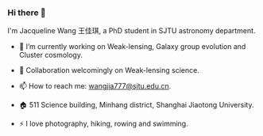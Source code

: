 ### Hi there 👋
I'm Jacqueline Wang 王佳琪, a PhD student in SJTU astronomy department. 

- 🔭 I’m currently working on Weak-lensing, Galaxy group evolution and Cluster cosmology.

- 👯 Collaboration welcomingly on Weak-lensing science.

- 📫 How to reach me: wangjia777@sjtu.edu.cn.
- 🏠 511 Science building, Minhang district, Shanghai Jiaotong University.

- ⚡ I love photography, hiking, rowing and swimming.

  
<!--
**Wangjia7/Wangjia7** is a ✨ _special_ ✨ repository because its `README.md` (this file) appears on your GitHub profile.

Here are some ideas to get you started:

- 🔭 I’m currently working on ...
- 🌱 I’m currently learning ...
- 👯 I’m looking to collaborate on ...
- 🤔 I’m looking for help with ...
- 💬 Ask me about ...
- 📫 How to reach me: ...
- 😄 Pronouns: ...
- ⚡ Fun fact: ...
-->
